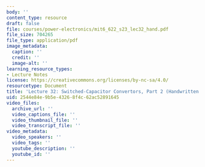 ```yaml
---
body: ''
content_type: resource
draft: false
file: courses/power-electronics/mit6_622_s23_lec32_hand.pdf
file_size: 704265
file_type: application/pdf
image_metadata:
  caption: ''
  credit: ''
  image-alt: ''
learning_resource_types:
- Lecture Notes
license: https://creativecommons.org/licenses/by-nc-sa/4.0/
resourcetype: Document
title: 'Lecture 32: Switched-Capacitor Convertors, Part 2 (Handwritten Notes)'
uid: 2544e84e-9b5e-4326-8f4c-62ac52891645
video_files:
  archive_url: ''
  video_captions_file: ''
  video_thumbnail_file: ''
  video_transcript_file: ''
video_metadata:
  video_speakers: ''
  video_tags: ''
  youtube_description: ''
  youtube_id: ''
---
```

